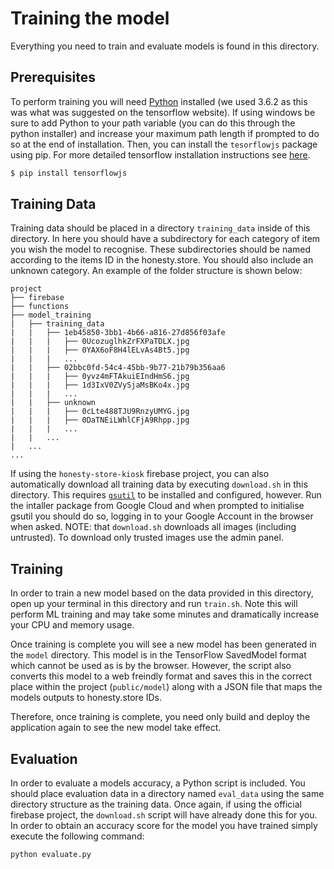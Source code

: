 # Training the model

Everything you need to train and evaluate models is found in this directory.

## Prerequisites

To perform training you will need [Python](https://www.python.org/downloads/release/python-362/) installed (we used 3.6.2 as this was what was suggested on the tensorflow website). If using windows be sure to add Python to your path variable (you can do this through the python installer) and increase your maximum path length if prompted to do so at the end of installation. Then, you can install the `tesorflowjs` package using pip. For more detailed tensorflow installation instructions see [here](https://www.tensorflow.org/install/).

```bash
$ pip install tensorflowjs
```

## Training Data

Training data should be placed in a directory `training_data` inside of this directory. In here you should have a subdirectory for each category of item you wish the model to recognise. These subdirectories should be named according to the items ID in the honesty.store. You should also include an unknown category. An example of the folder structure is shown below:

```
project
├── firebase
├── functions
├── model_training
|   ├── training_data
|   |   ├── 1eb45850-3bb1-4b66-a816-27d856f03afe
|   |   |   ├── 0UcozuglhkZrFXPaTDLX.jpg
|   |   |   ├── 0YAX6oF8H4lELvAs4Bt5.jpg
|   |   |   ...
|   |   ├── 02bbc0fd-54c4-45bb-9b77-21b79b356aa6
|   |   |   ├── 0yvz4mFTAkuiEIndHmS6.jpg
|   |   |   ├── 1d3IxV0ZVySjaMsBKo4x.jpg
|   |   |   ...
|   |   ├── unknown
|   |   |   ├── 0cLte488TJU9RnzyUMYG.jpg
|   |   |   ├── 0DaTNEiLWhlCFjA9Rhpp.jpg
|   |   |   ...
|   |   ...
|   ...
...
```

If using the `honesty-store-kiosk` firebase project, you can also automatically download all training data by executing `download.sh` in this directory. This requires [`gsutil`](https://cloud.google.com/storage/docs/gsutil_install) to be installed and configured, however. Run the intaller package from Google Cloud and when prompted to initialise gsutil you should do so, logging in to your Google Account in the browser when asked. NOTE: that `download.sh` downloads all images (including untrusted). To download only trusted images use the admin panel.

## Training

In order to train a new model based on the data provided in this directory, open up your terminal in this directory and run `train.sh`. Note this will perform ML training and may take some minutes and dramatically increase your CPU and memory usage.

Once training is complete you will see a new model has been generated in the `model` directory. This model is in the TensorFlow SavedModel format which cannot be used as is by the browser. However, the script also converts this model to a web freindly format and saves this in the correct place within the project (`public/model`) along with a JSON file that maps the models outputs to honesty.store IDs.

Therefore, once training is complete, you need only build and deploy the application again to see the new model take effect.

## Evaluation

In order to evaluate a models accuracy, a Python script is included. You should place evaluation data in a directory named `eval_data` using the same directory structure as the training data. Once again, if using the official firebase project, the `download.sh` script will have already done this for you. In order to obtain an accuracy score for the model you have trained simply execute the following command:

```bash
python evaluate.py
```
